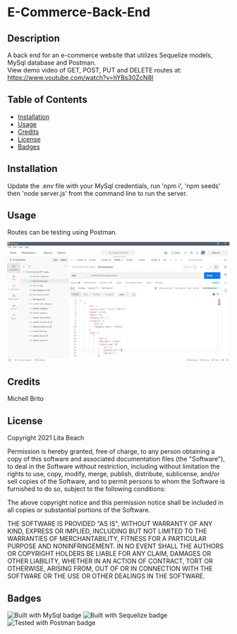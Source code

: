 # E-Commerce-Back-End

## Description 

A back end for an e-commerce website that utilizes Sequelize models, MySql database and Postman. <br>
View demo video of GET, POST, PUT and DELETE routes at: https://www.youtube.com/watch?v=hYBs30ZcN8I


## Table of Contents

* [Installation](#installation)
* [Usage](#usage)
* [Credits](#credits)
* [License](#license)
* [Badges](#badges)


## Installation

Update the .env file with your MySql credentials, run 'npm i', 'npm seeds' then 'node server.js' from the command line to run the server. 


## Usage 
Routes can be testing using Postman.

![screenshot of a GET route in Postman](assets/postman.png)


## Credits

Michell Brito


## License

Copyright 2021 Lita Beach

Permission is hereby granted, free of charge, to any person obtaining a copy of this software and associated documentation files (the "Software"), to deal in the Software without restriction, including without limitation the rights to use, copy, modify, merge, publish, distribute, sublicense, and/or sell copies of the Software, and to permit persons to whom the Software is furnished to do so, subject to the following conditions:

The above copyright notice and this permission notice shall be included in all copies or substantial portions of the Software.

THE SOFTWARE IS PROVIDED "AS IS", WITHOUT WARRANTY OF ANY KIND, EXPRESS OR IMPLIED, INCLUDING BUT NOT LIMITED TO THE WARRANTIES OF MERCHANTABILITY, FITNESS FOR A PARTICULAR PURPOSE AND NONINFRINGEMENT. IN NO EVENT SHALL THE AUTHORS OR COPYRIGHT HOLDERS BE LIABLE FOR ANY CLAIM, DAMAGES OR OTHER LIABILITY, WHETHER IN AN ACTION OF CONTRACT, TORT OR OTHERWISE, ARISING FROM, OUT OF OR IN CONNECTION WITH THE SOFTWARE OR THE USE OR OTHER DEALINGS IN THE SOFTWARE.

## Badges

![Built with MySql badge](https://img.shields.io/badge/Built_with-MySql-yellow) 
![Built with Sequelize badge](https://img.shields.io/badge/Built_with-Sequelize-blue) 
![Tested with Postman badge](https://img.shields.io/badge/Tested_with-Postman-green) 






